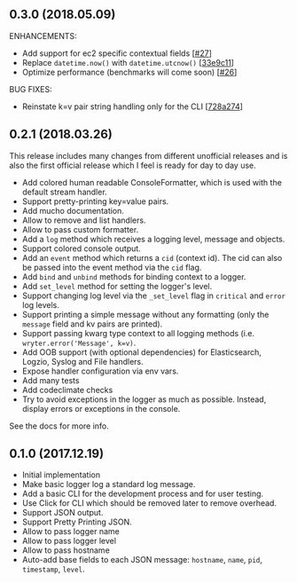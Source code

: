 ## 0.3.0 (2018.05.09)

ENHANCEMENTS:
* Add support for ec2 specific contextual fields [[#27](https://github.com/nir0s/wryte/issues/27)]
* Replace `datetime.now()` with `datetime.utcnow()` [[33e9c11](https://github.com/nir0s/wryte/commit/33e9c118a345d8edcf099dd330badf5912cbf21a)]
* Optimize performance (benchmarks will come soon) [[#26](https://github.com/nir0s/wryte/issues/26)]

BUG FIXES:
* Reinstate k=v pair string handling only for the CLI [[728a274](https://github.com/nir0s/wryte/commit/728a274326d290791ded54e41714065f3e7f9902)]


## 0.2.1 (2018.03.26)

This release includes many changes from different unofficial releases and is also the first official release
which I feel is ready for day to day use.

* Add colored human readable ConsoleFormatter, which is used with the default stream handler.
* Support pretty-printing key=value pairs.
* Add mucho documentation.
* Allow to remove and list handlers.
* Allow to pass custom formatter.
* Add a `log` method which receives a logging level, message and objects.
* Support colored console output.
* Add an `event` method which returns a `cid` (context id). The cid can also be passed into the event method via the `cid` flag.
* Add `bind` and `unbind` methods for binding context to a logger.
* Add `set_level` method for setting the logger's level.
* Support changing log level via the `_set_level` flag in `critical` and `error` log levels.
* Support printing a simple message without any formatting (only the `message` field and kv pairs are printed).
* Support passing kwarg type context to all logging methods (i.e. `wryter.error('Message', k=v)`.
* Add OOB support (with optional dependencies) for Elasticsearch, Logzio, Syslog and File handlers.
* Expose handler configuration via env vars.
* Add many tests
* Add codeclimate checks
* Try to avoid exceptions in the logger as much as possible. Instead, display errors or exceptions in the console.

See the docs for more info.


## 0.1.0 (2017.12.19)

* Initial implementation
* Make basic logger log a standard log message.
* Add a basic CLI for the development process and for user testing.
* Use Click for CLI which should be removed later to remove overhead.
* Support JSON output.
* Support Pretty Printing JSON.
* Allow to pass logger name
* Allow to pass logger level
* Allow to pass hostname
* Auto-add base fields to each JSON message: `hostname`, `name`, `pid`, `timestamp`, `level`.
